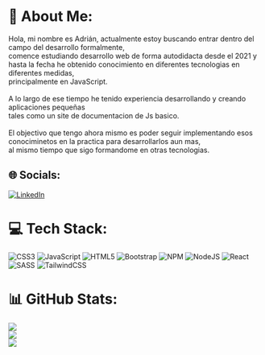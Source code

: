 # 💫 About Me:
Hola, mi nombre es Adrián, actualmente estoy buscando entrar dentro del campo del desarrollo formalmente, <br>comence estudiando desarrollo web de forma autodidacta desde el 2021 y hasta la fecha he obtenido conocimiento en diferentes tecnologias en diferentes medidas, <br>principalmente en JavaScript. <br><br>A lo largo de ese tiempo he tenido experiencia desarrollando y creando aplicaciones pequeñas <br>tales como un site de documentacion de Js basico.<br><br>El objectivo que tengo ahora mismo es poder seguir implementando esos conociminetos en la practica para desarrollarlos aun mas, <br>al mismo tiempo que sigo formandome en otras tecnologias.


## 🌐 Socials:
[![LinkedIn](https://img.shields.io/badge/LinkedIn-%230077B5.svg?logo=linkedin&logoColor=white)](https://linkedin.com/in/https://www.linkedin.com/in/adrian-d%C3%ADaz-08738922a/) 

# 💻 Tech Stack:
![CSS3](https://img.shields.io/badge/css3-%231572B6.svg?style=flat-square&logo=css3&logoColor=white) ![JavaScript](https://img.shields.io/badge/javascript-%23323330.svg?style=flat-square&logo=javascript&logoColor=%23F7DF1E) ![HTML5](https://img.shields.io/badge/html5-%23E34F26.svg?style=flat-square&logo=html5&logoColor=white) ![Bootstrap](https://img.shields.io/badge/bootstrap-%23563D7C.svg?style=flat-square&logo=bootstrap&logoColor=white) ![NPM](https://img.shields.io/badge/NPM-%23000000.svg?style=flat-square&logo=npm&logoColor=white) ![NodeJS](https://img.shields.io/badge/node.js-6DA55F?style=flat-square&logo=node.js&logoColor=white) ![React](https://img.shields.io/badge/react-%2320232a.svg?style=flat-square&logo=react&logoColor=%2361DAFB) ![SASS](https://img.shields.io/badge/SASS-hotpink.svg?style=flat-square&logo=SASS&logoColor=white) ![TailwindCSS](https://img.shields.io/badge/tailwindcss-%2338B2AC.svg?style=flat-square&logo=tailwind-css&logoColor=white)
# 📊 GitHub Stats:
![](https://github-readme-stats.vercel.app/api?username=adriangln11&theme=dark&hide_border=true&include_all_commits=true&count_private=false)<br/>
![](https://github-readme-streak-stats.herokuapp.com/?user=adriangln11&theme=dark&hide_border=true)<br/>
![](https://github-readme-stats.vercel.app/api/top-langs/?username=adriangln11&theme=dark&hide_border=true&include_all_commits=true&count_private=false&layout=compact)



<!-- Proudly created with GPRM ( https://gprm.itsvg.in ) -->
